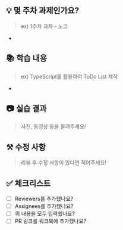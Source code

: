 ## 💡 몇 주차 과제인가요?
> ex) 1주차 과제 - 노코

- 

## 📚 학습 내용
> ex) TypeScript를 활용하여 ToDo List 제작

-

## 📷 실습 결과
> 사진, 동영상 등을 올려주세요!


## ⚒️ 수정 사항
> 리뷰 후 수정 사항이 있다면 적어주세요!


## ✅ 체크리스트

- [ ] Reviewers를 추가했나요?
- [ ] Assignees를 추가했나요?
- [ ] 위 내용을 모두 입력했나요?
- [ ] PR 링크를 워크북에 추가했나요?
